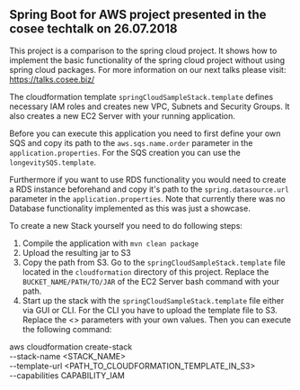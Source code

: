 ## Spring Boot for AWS project presented in the cosee techtalk on 26.07.2018
This project is a comparison to the spring cloud project. 
It shows how to implement the basic functionality of the spring cloud project without using spring cloud packages.
For more information on our next talks please visit: https://talks.cosee.biz/

The cloudformation template `springCloudSampleStack.template` defines necessary IAM roles and creates new VPC, Subnets and Security Groups.
It also creates a new EC2 Server with your running application.

Before you can execute this application you need to first define your own SQS and copy its path to the `aws.sqs.name.order` parameter in the `application.properties`.
For the SQS creation you can use the `longevitySQS.template`.

Furthermore if you want to use RDS functionality you would need to create a RDS instance beforehand and copy it's path
to the `spring.datasource.url` parameter in the `application.properties`.
Note that currently there was no Database functionality implemented as this was just a showcase. 

To create a new Stack yourself you need to do following steps:
1. Compile the application with `mvn clean package`
2. Upload the resulting jar to S3
3. Copy the path from S3. Go to the `springCloudSampleStack.template` file located in the `cloudformation` directory of this project. 
Replace the `BUCKET_NAME/PATH/TO/JAR` of the EC2 Server bash command with your path.
4. Start up the stack with the `springCloudSampleStack.template` file either via GUI or CLI.
For the CLI you have to upload the template file to S3. Replace the \<> parameters with your own values.
Then you can execute the following command:

aws cloudformation create-stack \
--stack-name \<STACK_NAME> \
--template-url \<PATH_TO_CLOUDFORMATION_TEMPLATE_IN_S3> \
--capabilities CAPABILITY_IAM